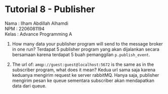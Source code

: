 # Tutorial 8 - Publisher

Nama : Ilham Abdillah Alhamdi <br>
NPM : 2206081194 <br>
Kelas : Advance Programming A <br>

1. How many data your publisher program will send to the message broker in one run?
   Terdapat 5 publisher program yang akan dijalankan secara bersamaan karena terdapat 5 buah pemanggilan `p.publish_event`.

2. The url of: `amqp://guest:guest@localhost:5672` is the same as in the subscriber
program, what does it mean?
    Kedua url sama saja karena keduanya mengirim request ke server rabbitMQ. Hanya saja, publisher mengirim pesan ke queue sementara subscriber akan mendapatkan data dari queue.

